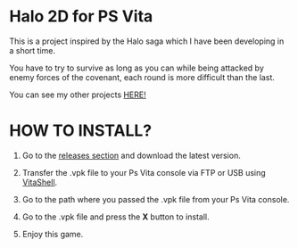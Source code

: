 # **Halo 2D for PS Vita**

This is a project inspired by the Halo saga which I have been developing in a short time.

You have to try to survive as long as you can while being attacked by enemy forces of the covenant, each round is more difficult than the last.

You can see my other projects [HERE!](https://sites.google.com/view/vegettosandev/main)

# **HOW TO INSTALL?**

1) Go to the [releases section](https://github.com/VegettoSan/Halo2D_PsVita/releases) and download the latest version.

2) Transfer the .vpk file to your Ps Vita console via FTP or USB using [VitaShell](https://github.com/TheOfficialFloW/VitaShell/releases).

3) Go to the path where you passed the .vpk file from your Ps Vita console.

4) Go to the .vpk file and press the **X** button to install.

5) Enjoy this game.
